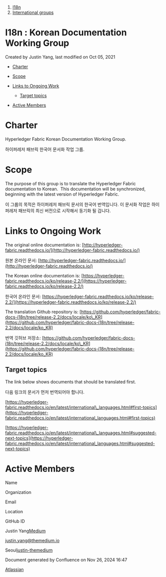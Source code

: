 1. [I18n](index.html)
2. [International groups](International-groups_22970373.html)

# I18n : Korean Documentation Working Group

Created by Justin Yang, last modified on Oct 05, 2021

- [Charter](#KoreanDocumentationWorkingGroup-Charter)
- [Scope](#KoreanDocumentationWorkingGroup-Scope)
- [Links to Ongoing Work](#KoreanDocumentationWorkingGroup-LinkstoOngoingWork)
  
  - [Target topics](#KoreanDocumentationWorkingGroup-Targettopics)
- [Active Members](#KoreanDocumentationWorkingGroup-ActiveMembers)

# **Charter**

Hyperledger Fabric Korean Documentation Working Group.

하이퍼레저 패브릭 한국어 문서화 작업 그룹.

# **Scope**

The purpose of this group is to translate the Hyperledger Fabric documentation to Korean.  This documentation will be synchronized, beginning with the latest version of Hyperledger Fabric.

이 그룹의 목적은 하이퍼레저 패브릭 문서의 한국어 번역입니다. 이 문서화 작업은 하이퍼레저 패브릭의 최신 버전으로 시작해서 동기화 될 겁니다.

# **Links to Ongoing Work**

The original online documentation is: [http://hyperledger-fabric.readthedocs.io/](http://hyperledger-fabric.readthedocs.io/)

원본 온라인 문서: [http://hyperledger-fabric.readthedocs.io/](http://hyperledger-fabric.readthedocs.io/)

The Korean online documentation is: [https://hyperledger-fabric.readthedocs.io/ko/release-2.2/](https://hyperledger-fabric.readthedocs.io/ko/release-2.2/)

한국어 온라인 문서: [https://hyperledger-fabric.readthedocs.io/ko/release-2.2/](https://hyperledger-fabric.readthedocs.io/ko/release-2.2/)

The translation Github repository is: [https://github.com/hyperledger/fabric-docs-i18n/tree/release-2.2/docs/locale/ko\_KR](https://github.com/hyperledger/fabric-docs-i18n/tree/release-2.2/docs/locale/ko_KR)

번역 깃허브 저장소: [https://github.com/hyperledger/fabric-docs-i18n/tree/release-2.2/docs/locale/ko\_KR](https://github.com/hyperledger/fabric-docs-i18n/tree/release-2.2/docs/locale/ko_KR)

## **Target topics**

The link below shows documents that should be translated first.

다음 링크의 문서가 먼저 번역되어야 합니다.

[https://hyperledger-fabric.readthedocs.io/en/latest/international\_languages.html#first-topics](https://hyperledger-fabric.readthedocs.io/en/latest/international_languages.html#first-topics)

[https://hyperledger-fabric.readthedocs.io/en/latest/international\_languages.html#suggested-next-topics](https://hyperledger-fabric.readthedocs.io/en/latest/international_languages.html#suggested-next-topics)

# **Active Members**

Name

Organization

Email

Location

GitHub ID

Justin Yang[Medium](https://themedium.io/)

[justin.yang@themedium.io](mailto:justin.yang@themedium.io)

Seoul[justin-themedium](https://github.com/justin-themedium)

Document generated by Confluence on Nov 26, 2024 16:47

[Atlassian](http://www.atlassian.com/)
